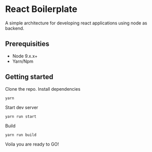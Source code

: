 # React Boilerplate
A simple architecture for developing react applications using node as backend.

## Prerequisities
* Node 9.x.x+
* Yarn/Npm

## Getting started
Clone the repo.
Install dependencies
```
yarn
```
Start dev server
```
yarn run start
```
Build
```
yarn run build
```
Voila you are ready to GO!
